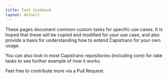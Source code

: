 ```yaml
---
title: Task Cookbook
layout: default
---
```


These pages document common custom tasks for specific use cases. It is hoped that these will be copied and modified for your use case, and also provide a basis for understanding how to extend Capistrano for your own usage.

You can also look in most Capistrano repositories (including core) for rake tasks to see further example of how it works.

Feel free to contribute more via a Pull Request.
